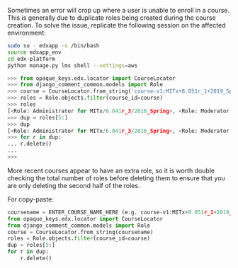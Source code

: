 Sometimes an error will crop up where a user is unable to enroll in a course. This is generally due to duplicate roles
being created during the course creation. To solve the issue, replicate the following session on the affected
environment:

```bash
sudo su - edxapp -s /bin/bash
source edxapp_env
cd edx-platform
python manage.py lms shell --settings=aws
```

```python
>>> from opaque_keys.edx.locator import CourseLocator
>>> from django_comment_common.models import Role
>>> course = CourseLocator.from_string('course-v1:MITx+8.051r_1+2019_Spring')
>>> roles = Role.objects.filter(course_id=course)
>>> roles
[<Role: Administrator for MITx/6.041r_3/2016_Spring>, <Role: Moderator for MITx/6.041r_3/2016_Spring>, <Role: Community TA for MITx/6.041r_3/2016_Spring>, <Role: Student for MITx/6.041r_3/2016_Spring>, <Role: Administrator for MITx/6.041r_3/2016_Spring>, <Role: Moderator for MITx/6.041r_3/2016_Spring>, <Role: Community TA for MITx/6.041r_3/2016_Spring>, <Role: Student for MITx/6.041r_3/2016_Spring>]
>>> dup = roles[5:]
>>> dup
[<Role: Administrator for MITx/6.041r_3/2016_Spring>, <Role: Moderator for MITx/6.041r_3/2016_Spring>, <Role: Community TA for MITx/6.041r_3/2016_Spring>, <Role: Student for MITx/6.041r_3/2016_Spring>]
>>> for r in dup:
... r.delete()
...
>>>
```

More recent courses appear to have an extra role, so it is worth double checking the total number of roles before deleting them to ensure that you are only deleting the second half of the roles.

For copy-paste:
```python
coursename = ENTER_COURSE_NAME_HERE (e.g. course-v1:MITx+8.051r_1+2019_Spring)
from opaque_keys.edx.locator import CourseLocator
from django_comment_common.models import Role
course = CourseLocator.from_string(coursename)
roles = Role.objects.filter(course_id=course)
dup = roles[5:]
for r in dup:
    r.delete()
```
